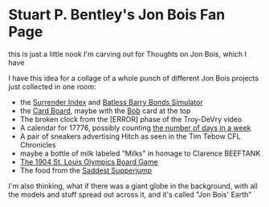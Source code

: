 # Stuart P. Bentley's Jon Bois Fan Page

this is just a little nook I'm carving out for Thoughts on Jon Bois, which I have

I have this idea for a collage of a whole punch of different Jon Bois projects just collected in one room:

- the [Surrender Index][punts] and [Batless Barry Bonds Simulator][Bonds]
- the [Card Board][cards], maybe with the [Bob][bob1] card at the top
- The broken clock from the [ERROR] phase of the Troy-DeVry video
- A calendar for 17776, possibly counting [the number of days in a week][DBA]
- A pair of sneakers advertising Hitch as seen in the Tim Tebow CFL Chronicles
- maybe a bottle of milk labeled "Milks" in homage to Clarence BEEFTANK
- [The 1904 St. Louis Olympics Board Game][RPaB]
- The food from the [Saddest Supperjump][supperjump]

[punts]: https://www.youtube.com/watch?v=F9H9LwGmc-0
[Bonds]: https://www.youtube.com/watch?v=JwMfT2cZGHg
[cards]: https://www.youtube.com/watch?v=tFTgF1uVuQg
[bob1]: https://www.youtube.com/watch?v=lvh6NLqKRfs
[RPaB]: https://www.youtube.com/watch?v=M4AhABManTw
[DBA]: https://www.youtube.com/watch?v=eECjjLNAOd4
[supperjump]: https://www.sbnation.com/2013/7/25/4556202/supperjumpin-inventing-the-worst-saddest-sport-in-the-history-of-the

I'm also thinking, what if there was a giant globe in the background, with all the models and stuff spread out across it, and it's called "Jon Bois' Earth"

